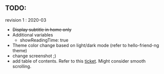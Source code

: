 ## TODO: 
revision 1 : 2020-03
- ~~Display subtitle in home only~~
- Additional variables 
  - showReadingTime: true
- Theme color change based on light/dark mode (refer to hello-friend-ng theme)
- change screenshot ;)
- add table of contents. Refer to this [ticket](https://github.com/panr/hugo-theme-hello-friend/issues/68). Might consider smooth scrolling. 

 